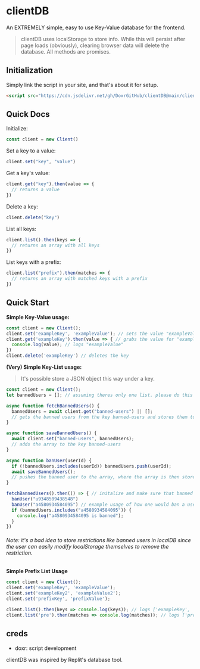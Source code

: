 # clientDB

An EXTREMELY simple, easy to use Key-Value database for the frontend.

> clientDB uses localStorage to store info. While this will persist after page loads (obviously), clearing browser data will delete the database. All methods are promises.

## Initialization
Simply link the script in your site, and that's about it for setup.

```html
<script src="https://cdn.jsdelivr.net/gh/DoxrGitHub/clientDB@main/client.min.js"></script>
```

## Quick Docs

Initialize:
```js
const client = new Client()
```

Set a key to a value:

```js
client.set("key", "value")
```

Get a key's value:
```js
client.get("key").then(value => {
  // returns a value
})
```

Delete a key:
```js
client.delete("key")
```

List all keys:
```js
client.list().then(keys => {
  // returns an array with all keys
})
```

List keys with a prefix:
```js
client.list("prefix").then(matches => {
  // returns an array with matched keys with a prefix
})
```

## Quick Start

**Simple Key-Value usage:**

```js
const client = new Client();
client.set('exampleKey', 'exampleValue'); // sets the value "exampleValue" to a key, "exampleKey"
client.get('exampleKey').then(value => { // grabs the value for "exampleKey"
  console.log(value); // logs "exampleValue"
})
client.delete('exampleKey') // deletes the key
```

**(Very) Simple Key-List usage:**

> It's possible store a JSON object this way under a key.

```js
const client = new Client();
let bannedUsers = []; // assuming theres only one list. please do this differently if there are many lists since this is very inefficient, get the list straight from the database instead of from a variable array as seen in this example

async function fetchBannedUsers() {
  bannedUsers = await client.get("banned-users") || [];
  // gets the banned users from the key banned-users and stores them to the array
}

async function saveBannedUsers() {
  await client.set("banned-users", bannedUsers);
  // adds the array to the key banned-users
}

async function banUser(userId) {
  if (!bannedUsers.includes(userId)) bannedUsers.push(userId);
  await saveBannedUsers();
  // pushes the banned user to the array, where the array is then stored under the banned-users key
}

fetchBannedUsers().then(() => { // initalize and make sure that banned users are loaded
  banUser("u9348509438548")
  banUser("a4580934584095") // example usage of how one would ban a user
  if (bannedUsers.includes("a4580934584095")) {
    console.log("a4580934584095 is banned");
  }
})
```

###### Note: it's a bad idea to store restrictions like banned users in localDB since the user can easily modify localStorage themselves to remove the restriction.

**Simple Prefix List Usage**

```js
const client = new Client();
client.set('exampleKey', 'exampleValue');
client.set('exampleKey2', 'exampleValue2');
client.set('prefixKey', 'prefixValue');

client.list().then(keys => console.log(keys)); // logs ['exampleKey', 'exampleKey2', 'prefixKey']
client.list('pre').then(matches => console.log(matches)); // logs ['prefixKey']
```

## creds

- doxr: script development

clientDB was inspired by Replit's database tool.
